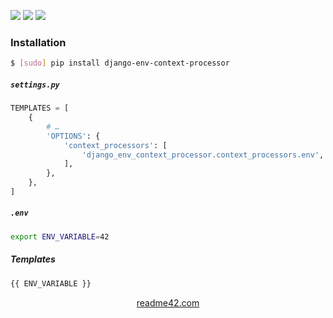 <!--
https://readme42.com
-->


[![](https://img.shields.io/pypi/v/django-env-context-processor.svg?maxAge=3600)](https://pypi.org/project/django-env-context-processor/)
[![](https://img.shields.io/badge/License-Unlicense-blue.svg?longCache=True)](https://unlicense.org/)
[![](https://github.com/andrewp-as-is/django-env-context-processor.py/workflows/tests42/badge.svg)](https://github.com/andrewp-as-is/django-env-context-processor.py/actions)

### Installation
```bash
$ [sudo] pip install django-env-context-processor
```

##### `settings.py`
```python
TEMPLATES = [
    {
        # …
        'OPTIONS': {
            'context_processors': [
                'django_env_context_processor.context_processors.env',
            ],
        },
    },
]
```

##### `.env`
```bash
export ENV_VARIABLE=42
```

##### Templates
```html
{{ ENV_VARIABLE }}
```

<p align="center">
    <a href="https://readme42.com/">readme42.com</a>
</p>